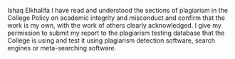 Ishaq Elkhalifa
I have read and understood the sections of plagiarism in the College Policy on academic integrity and misconduct and confirm that the work is my own, with the work of others clearly acknowledged. I give my permission to submit my report to the plagiarism testing database that the College is using and test it using plagiarism detection software, search engines or meta-searching software.
